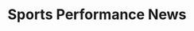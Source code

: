 ---
title: Sports Performance News
permalink: "/news/"
pagination:
  enabled: true
  collection: posts
layout: blog-index
---
